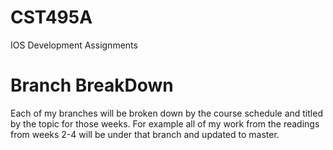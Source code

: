 # CST495A
IOS Development Assignments


# Branch BreakDown
Each of my branches will be broken down by the course schedule and titled by the topic for those weeks. For example all of my work from the readings from weeks 2-4 will be under that branch and updated to master. 
